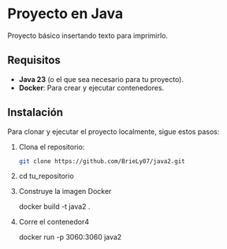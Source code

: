 # Proyecto en Java

Proyecto básico insertando texto para imprimirlo.

## Requisitos

- **Java 23** (o el que sea necesario para tu proyecto).
- **Docker**: Para crear y ejecutar contenedores.

## Instalación

Para clonar y ejecutar el proyecto localmente, sigue estos pasos:

1. Clona el repositorio:
   ```bash
   git clone https://github.com/BrieLy07/java2.git

2. cd tu_repositorio

3. Construye la imagen Docker

    docker build -t java2 .

4. Corre el contenedor4

    docker run -p 3060:3060 java2
